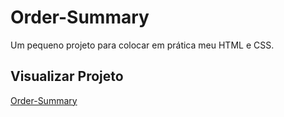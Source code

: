 # Order-Summary 
Um pequeno projeto para colocar em prática meu HTML e CSS.

## Visualizar Projeto
<a href="https://order-summary-luizdominisini.vercel.app/" target="_blank" >Order-Summary</a>
